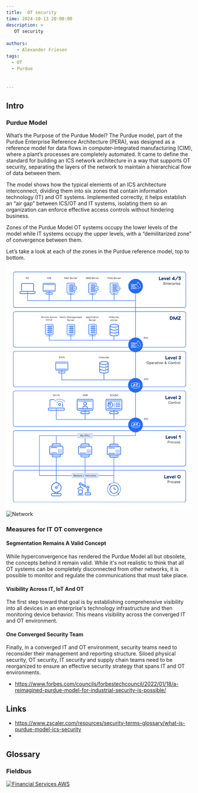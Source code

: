 ```yaml
---
title:  OT security
time: 2024-10-13 20:00:00
description: >
   OT security

authors:
    - Alexander Friesen
tags:
  - OT
  - Purdue


---
```


## Intro

### Purdue Model

What’s the Purpose of the Purdue Model?
The Purdue model, part of the Purdue Enterprise Reference Architecture (PERA), was designed as a reference model for data flows in computer-integrated manufacturing (CIM), where a plant’s processes are completely automated. It came to define the standard for building an ICS network architecture in a way that supports OT security, separating the layers of the network to maintain a hierarchical flow of data between them.

The model shows how the typical elements of an ICS architecture interconnect, dividing them into six zones that contain information technology (IT) and OT systems. Implemented correctly, it helps establish an “air gap” between ICS/OT and IT systems, isolating them so an organization can enforce effective access controls without hindering business.

Zones of the Purdue Model
OT systems occupy the lower levels of the model while IT systems occupy the upper levels, with a “demilitarized zone” of convergence between them.

Let’s take a look at each of the zones in the Purdue reference model, top to bottom.


![Network](./article00055/purdue-model.webp)
![Network](./article00055/purdue-layers.png)

### Measures for IT OT convergence


#### Segmentation Remains A Valid Concept

While hyperconvergence has rendered the Purdue Model all but obsolete, the concepts behind it remain valid. While it's not realistic to think that all OT systems can be completely disconnected from other networks, it is possible to monitor and regulate the communications that must take place.


#### Visibility Across IT, IoT And OT

The first step toward that goal is by establishing comprehensive visibility into all devices in an enterprise's technology infrastructure and then monitoring device behavior. This means visibility across the converged IT and OT environment. 

#### One Converged Security Team

Finally, in a converged IT and OT environment, security teams need to reconsider their management and reporting structure. Siloed physical security, OT security, IT security and supply chain teams need to be reorganized to ensure an effective security strategy that spans IT and OT environments. 

 - <https://www.forbes.com/councils/forbestechcouncil/2022/01/18/a-reimagined-purdue-model-for-industrial-security-is-possible/>

## Links

- <https://www.zscaler.com/resources/security-terms-glossary/what-is-purdue-model-ics-security>
- 


## Glossary


### Fieldbus

[![Financial Services AWS](https://img.youtube.com/vi/ndc6at_d7uQ/0.jpg)](https://youtu.be/ndc6at_d7uQ?si=Xl9-fGEMvtFqE-hu&t=48 "Data+AI Data Mesh")

